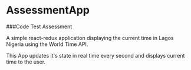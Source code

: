 # AssessmentApp
###Code Test Assessment

A simple react-redux application displaying the current time in Lagos Nigeria using the World Time API.

This App updates it's state in real time every second and displays current time to the user.
